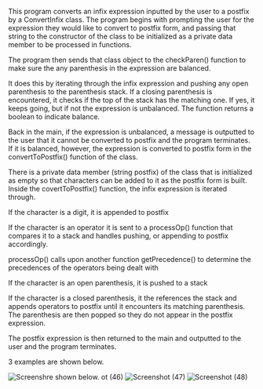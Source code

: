  

This program converts an infix expression inputted by the user to a postfix by a ConvertInfix class. The program begins with prompting the user for the expression they would like to convert to postfix form, and passing that string to the constructor of the class to be initialized as a private data member to be processed in functions. 


The program then sends that class object to the checkParen() function to make sure the any parenthesis in the expression are balanced.  

It does this by iterating through the infix expression and pushing any open parenthesis to the parenthesis stack. If a closing parenthesis is encountered,  it checks if the top of the stack has the matching one. If yes, it keeps going, but if not the expression is unbalanced. The function returns a boolean to indicate balance.  

 

Back in the main, if the expression is unbalanced, a message is outputted to the user that it cannot be converted to postfix and the program terminates. If it is balanced, however, the expression is converted to postfix form in the convertToPostfix() function of the class.  

There is a private data member (string postfix) of the class that is initialized as empty so that characters can be added to it as the postfix form is built. Inside the covertToPostfix() function, the infix expression is iterated through.  

If the character is a digit, it is appended to postfix 

If the character is an operator it is sent to a processOp() function that compares it to a stack and handles pushing, or appending to postfix accordingly. 

processOp() calls upon another function getPrecedence() to determine the precedences of the operators being dealt with 

If the character is an open parenthesis, it is pushed to a stack 

If the character is a closed parenthesis, it the references the stack and appends operators to postfix until it encounters its matching parenthesis. The parenthesis are then popped so they do not appear in the postfix expression.  

 

The postfix expression is then returned to the main and outputted to the user and the program terminates.  

 

3 examples are shown below. 

![Screenshre shown below. ot (46)](https://user-images.githubusercontent.com/98354701/232258693-d7939f25-625c-4cf9-8261-728c52b2c0de.png)
![Screenshot (47)](https://user-images.githubusercontent.com/98354701/232258694-c2d9d29a-c3f0-4c75-84d3-ac3198834938.png)
![Screenshot (48)](https://user-images.githubusercontent.com/98354701/232258695-0de86fa5-10e8-45f8-8596-39f7849025d1.png)


